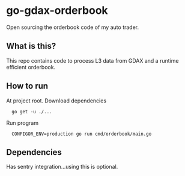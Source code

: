 # go-gdax-orderbook
Open sourcing the orderbook code of my auto trader.

## What is this?
This repo contains code to process L3 data from GDAX and a runtime efficient orderbook. 

## How to run
At project root. Download dependencies
```
  go get -u ./... 
```
Run program
```
  CONFIGOR_ENV=production go run cmd/orderbook/main.go
```

## Dependencies
Has sentry integration...using this is optional.

